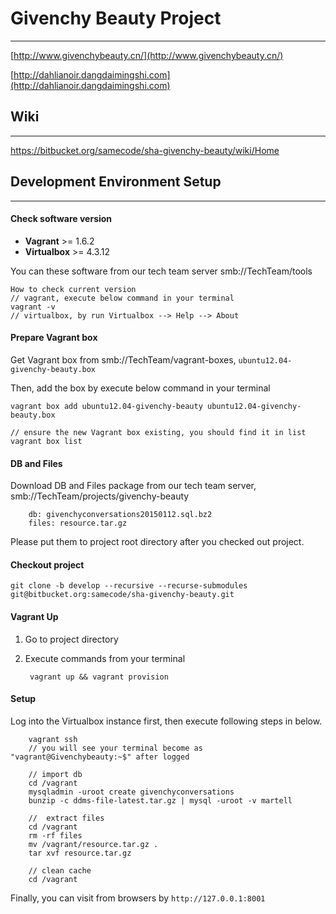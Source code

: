 # Givenchy Beauty Project

---

[http://www.givenchybeauty.cn/](http://www.givenchybeauty.cn/)

[http://dahlianoir.dangdaimingshi.com](http://dahlianoir.dangdaimingshi.com)



## Wiki

---

<https://bitbucket.org/samecode/sha-givenchy-beauty/wiki/Home>



## Development Environment Setup

---

#### Check software version

* **Vagrant** >= 1.6.2
* **Virtualbox** >= 4.3.12

You can these software from our tech team server smb://TechTeam/tools

	How to check current version
	// vagrant, execute below command in your terminal
	vagrant -v
	// virtualbox, by run Virtualbox --> Help --> About


#### Prepare Vagrant box

Get Vagrant box from smb://TechTeam/vagrant-boxes, ``ubuntu12.04-givenchy-beauty.box``

Then, add the box by execute below command in your terminal

	vagrant box add ubuntu12.04-givenchy-beauty ubuntu12.04-givenchy-beauty.box
	
	// ensure the new Vagrant box existing, you should find it in list
	vagrant box list
	

#### DB and Files

Download DB and Files package from our tech team server,  smb://TechTeam/projects/givenchy-beauty
 
		db: givenchyconversations20150112.sql.bz2
		files: resource.tar.gz

Please put them to project root directory after you checked out project.


#### Checkout project

```
git clone -b develop --recursive --recurse-submodules git@bitbucket.org:samecode/sha-givenchy-beauty.git
```

#### Vagrant Up

1. Go to project directory
2. Execute commands from your terminal  
	
		vagrant up && vagrant provision
	
		
#### Setup

Log into the Virtualbox instance first, then execute following steps in below.

		vagrant ssh
		// you will see your terminal become as "vagrant@Givenchybeauty:~$" after logged
		
		// import db
		cd /vagrant
		mysqladmin -uroot create givenchyconversations
		bunzip -c ddms-file-latest.tar.gz | mysql -uroot -v martell

		//  extract files
		cd /vagrant
		rm -rf files
		mv /vagrant/resource.tar.gz .
		tar xvf resource.tar.gz
		
		// clean cache
		cd /vagrant


Finally, you can visit from browsers by ``http://127.0.0.1:8001``
